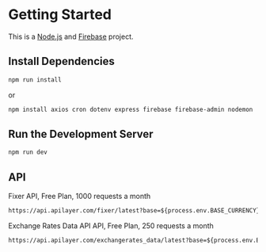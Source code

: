 # Getting Started

This is a [Node.js](https://nodejs.org) and [Firebase](https://firebase.google.com) project.

## Install Dependencies

```bash
npm run install
```

or

```bash
npm install axios cron dotenv express firebase firebase-admin nodemon
```

## Run the Development Server

```bash
npm run dev
```
## API

Fixer API, Free Plan, 1000 requests a month

```html
https://api.apilayer.com/fixer/latest?base=${process.env.BASE_CURRENCY}&apikey=${process.env.APILAYER_KEY}
```

Exchange Rates Data API API, Free Plan, 250 requests a month

```html
https://api.apilayer.com/exchangerates_data/latest?base=${process.env.BASE_CURRENCY}&apikey=${process.

```
